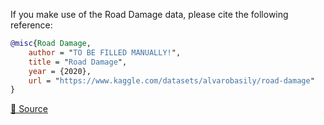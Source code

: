 If you make use of the Road Damage data, please cite the following reference:

``` bibtex 
@misc{Road Damage,
	author = "TO BE FILLED MANUALLY!",
	title = "Road Damage",
	year = {2020},
	url = "https://www.kaggle.com/datasets/alvarobasily/road-damage"
}
```

[🔗 Source](https://www.kaggle.com/datasets/alvarobasily/road-damage)